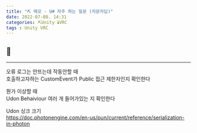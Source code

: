 ```yaml
---
title: "⛏️ 메모 - U# 자주 하는 질문 (자문자답)"
date: 2022-07-08. 14:31
categories: ⛏️Unity 🕯️VRC
tags : Unity VRC
---
```


## 💎

---

오류 로그는 안뜨는데 작동안할 때  
호출하고자하는 CustomEvent가 Public 접근 제한자인지 확인한다

뭔가 이상할 때  
Udon Behaiviour 여러 개 들어가있는 지 확인한다

Udon 싱크 크기  
https://doc.photonengine.com/en-us/pun/current/reference/serialization-in-photon
